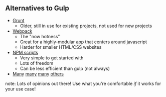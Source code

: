 ##  Alternatives to Gulp

* [Grunt](http://gruntjs.com/)
  * Older, still in use for existing projects, not used for new projects
* [Webpack](https://webpack.github.io/)
  * The "now hotness"
  * Great for a highly-modular app that centers around javascript
  * Harder for smaller HTML/CSS websites
* [NPM scripts](https://docs.npmjs.com/misc/scripts)
  * Very simple to get started with
  * Lots of freedom
  * Can be less efficient than gulp (not always)
* [Many](https://github.com/broccolijs/broccoli) [many](http://brunch.io/) [many](https://github.com/jakejs/jake) [others](http://mimosa.io/)

note:
  Lots of opinions out there! Use what you're comfortable *if* it works for your use case!
